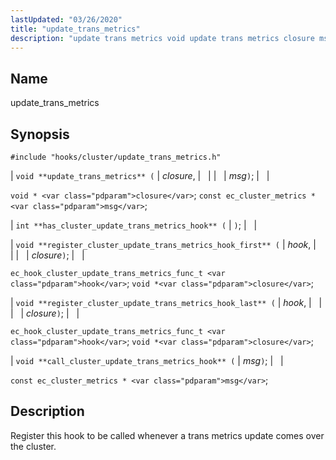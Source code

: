 ```yaml
---
lastUpdated: "03/26/2020"
title: "update_trans_metrics"
description: "update trans metrics void update trans metrics closure msg void closure const ec cluster metrics msg int has cluster update trans metrics hook void register cluster update trans metrics hook first hook closure ec hook cluster update trans metrics func t hook void closure void register cluster update trans metrics..."
---
```


<a name="hooks.cluster.update_trans_metrics"></a> 
## Name

update_trans_metrics

## Synopsis

`#include "hooks/cluster/update_trans_metrics.h"`

| `void **update_trans_metrics** (` | <var class="pdparam">closure</var>, |   |
|   | <var class="pdparam">msg</var>`)`; |   |

`void * <var class="pdparam">closure</var>`;
`const ec_cluster_metrics * <var class="pdparam">msg</var>`;

| `int **has_cluster_update_trans_metrics_hook** (` | `)`; |   |

| `void **register_cluster_update_trans_metrics_hook_first** (` | <var class="pdparam">hook</var>, |   |
|   | <var class="pdparam">closure</var>`)`; |   |

`ec_hook_cluster_update_trans_metrics_func_t <var class="pdparam">hook</var>`;
`void *<var class="pdparam">closure</var>`;

| `void **register_cluster_update_trans_metrics_hook_last** (` | <var class="pdparam">hook</var>, |   |
|   | <var class="pdparam">closure</var>`)`; |   |

`ec_hook_cluster_update_trans_metrics_func_t <var class="pdparam">hook</var>`;
`void *<var class="pdparam">closure</var>`;

| `void **call_cluster_update_trans_metrics_hook** (` | <var class="pdparam">msg</var>`)`; |   |

`const ec_cluster_metrics * <var class="pdparam">msg</var>`;<a name="idp27658048"></a> 
## Description

Register this hook to be called whenever a trans metrics update comes over the cluster.